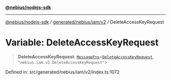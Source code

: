 [**@nebius/nodejs-sdk**](../../../../../README.md)

---

[@nebius/nodejs-sdk](../../../../../README.md) / [generated/nebius/iam/v2](../README.md) / DeleteAccessKeyRequest

# Variable: DeleteAccessKeyRequest

> **DeleteAccessKeyRequest**: [`MessageFns`](../../../../../runtime/protos/core/interfaces/MessageFns.md)\<[`DeleteAccessKeyRequest`](../interfaces/DeleteAccessKeyRequest.md), `"nebius.iam.v2.DeleteAccessKeyRequest"`\>

Defined in: src/generated/nebius/iam/v2/index.ts:1072

